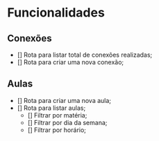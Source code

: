 # Funcionalidades

## Conexões

- [] Rota para listar total de conexões realizadas;
- [] Rota para criar uma nova conexão;

## Aulas

- [] Rota para criar uma nova aula;
- [] Rota para listar aulas;
  - [] Filtrar por matéria;
  - [] Filtrar por dia da semana;
  - [] Filtrar por horário;